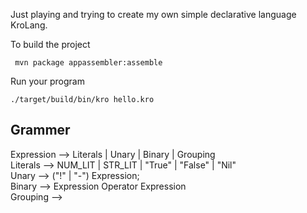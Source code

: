 Just playing and trying to create my own simple declarative language KroLang.

To build the project

```shell
 mvn package appassembler:assemble
```

Run your program

```shell
./target/build/bin/kro hello.kro
```

<h2>
Grammer
</h2>

Expression      -->  Literals | Unary | Binary | Grouping
<br/>
Literals        -->  NUM_LIT | STR_LIT | "True" | "False" | "Nil"
<br/>
Unary           -->  ("!" | "-") Expression;
<br/>
Binary          -->  Expression Operator Expression
<br/>
Grouping        -->  